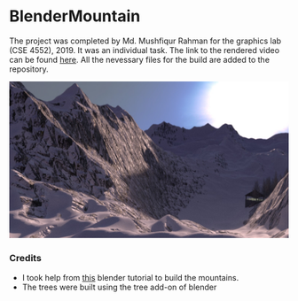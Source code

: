 # BlenderMountain

The project was completed by Md. Mushfiqur Rahman for the graphics lab (CSE 4552), 2019. It was an individual task. The link to the rendered video can be found [here](https://drive.google.com/open?id=13SMYjFKaJVfjNv3Vzm4d2EqG0TqJsUaT). All the nevessary files for the build are added to the repository.

![Snap Shot](mountainView.jpg)

### Credits

- I took help from [this](https://www.youtube.com/watch?v=qSafYNQrodk&t=3679s) blender tutorial to build the mountains.
- The trees were built using the tree add-on of blender

